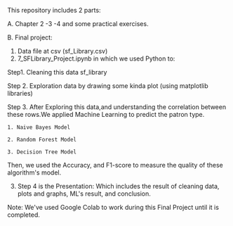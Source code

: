 This repository includes 2 parts:

A. Chapter 2 -3 -4 and some practical exercises.


B. Final project:
1. Data file at csv (sf_Library.csv)
2. 7_SFLibrary_Project.ipynb in which we used Python to:

  Step1. Cleaning this data sf_library

  Step 2. Exploration data by drawing some kinda plot (using matplotlib libraries)
  
  Step 3. After Exploring this data,and understanding the correlation between these rows.We applied Machine Learning to predict the patron type.
  
    1. Naive Bayes Model
    
    2. Random Forest Model
    
    3. Decision Tree Model
    
  Then, we used the Accuracy, and F1-score to measure the quality of these algorithm's model.
  

3. Step 4 is the Presentation: Which includes the result of cleaning data, plots and graphs, ML's result, and conclusion.
  


Note: We've used Google Colab to work during this Final Project until it is completed.
